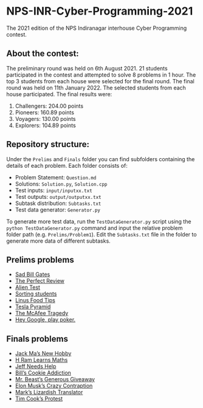 # NPS-INR-Cyber-Programming-2021
The 2021 edition of the NPS Indiranagar interhouse Cyber Programming contest.

## About the contest: <a name = "about-the-contest"></a>
The preliminary round was held on 6th August 2021. 21 students participated in the contest and attempted to solve 8 problems in 1 hour. The top 3 students from each house were selected for the final round. The final round was held on 11th January 2022. The selected students from each house participated. The final results were:
1. Challengers: 204.00 points
2. Pioneers: 160.89 points
3. Voyagers: 130.00 points
4. Explorers: 104.89 points

## Repository structure: <a name = "repository-structure"></a>
Under the `Prelims` and `Finals` folder you can find subfolders containing the details of each problem. Each folder consists of:
 - Problem Statement: `Question.md`
 - Solutions: `Solution.py`, `Solution.cpp`
 - Test inputs: `input/inputxx.txt`
 - Test outputs: `output/outputxx.txt`
 - Subtask distribution: `Subtasks.txt`
 - Test data generator: `Generator.py`

To generate more test data, run the `TestDataGenerator.py` script using the `python TestDataGenerator.py` command and input the relative problem folder path (e.g. `Prelims/Problem1`). Edit the `Subtasks.txt` file in the folder to generate more data of different subtasks.

## Prelims problems <a name = "prelims-problems"></a>
 - [Sad Bill Gates](https://siddhantattavar.github.io/NPS-INR-Cyber-Programming-2021/Prelims/Problem1/Question)
 - [The Perfect Review](https://siddhantattavar.github.io/NPS-INR-Cyber-Programming-2021/Prelims/Problem2/Question)
 - [Alien Test](https://siddhantattavar.github.io/NPS-INR-Cyber-Programming-2021/Prelims/Problem3/Question)
 - [Sorting students](https://siddhantattavar.github.io/NPS-INR-Cyber-Programming-2021/Prelims/Problem4/Question)
 - [Linus Food Tips](https://siddhantattavar.github.io/NPS-INR-Cyber-Programming-2021/Prelims/Problem5/Question)
 - [Tesla Pyramid](https://siddhantattavar.github.io/NPS-INR-Cyber-Programming-2021/Prelims/Problem6/Question)
 - [The McAfee Tragedy](https://siddhantattavar.github.io/NPS-INR-Cyber-Programming-2021/Prelims/Problem7/Question)
 - [Hey Google, play poker.](https://siddhantattavar.github.io/NPS-INR-Cyber-Programming-2021/Prelims/Problem8/Question)

## Finals problems <a name = "finals-problems"></a>
 - [Jack Ma’s New Hobby](https://siddhantattavar.github.io/NPS-INR-Cyber-Programming-2021/Finals/Problem1/Question)
 - [H Ram Learns Maths](https://siddhantattavar.github.io/NPS-INR-Cyber-Programming-2021/Finals/Problem2/Question)
 - [Jeff Needs Help](https://siddhantattavar.github.io/NPS-INR-Cyber-Programming-2021/Finals/Problem3/Question)
 - [Bill’s Cookie Addiction](https://siddhantattavar.github.io/NPS-INR-Cyber-Programming-2021/Finals/Problem4/Question)
 - [Mr. Beast’s Generous Giveaway](https://siddhantattavar.github.io/NPS-INR-Cyber-Programming-2021/Finals/Problem5/Question)
 - [Elon Musk’s Crazy Contraption](https://siddhantattavar.github.io/NPS-INR-Cyber-Programming-2021/Finals/Problem6/Question)
 - [Mark’s Lizardish Translator](https://siddhantattavar.github.io/NPS-INR-Cyber-Programming-2021/Finals/Problem7/Question)
 - [Tim Cook’s Protest](https://siddhantattavar.github.io/NPS-INR-Cyber-Programming-2021/Finals/Problem8/Question)


